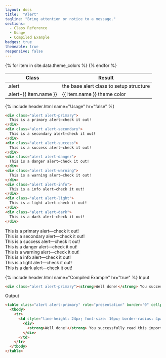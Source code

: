 ```yaml
---
layout: docs
title:  "Alert"
tagline: "Bring attention or notice to a message."
sections:
  - Class Reference
  - Usage
  - Compiled Example
badges: true
themeable: true
responsive: false
---
```

<a class="anchor" name="class-reference"></a>
<div class="table-utilities">
  <table class="table">
    <thead>
      <tr>
        <th>Class</th>
        <th>Result</th>
      </tr>
    </thead>
    <tbody>
      <tr><td class="class">.alert</td><td class="result">the base alert class to setup structure</td></tr>
      {% for item in site.data.theme_colors %}
        <tr><td class="class">.alert-{{ item.name }}</td><td class="result">{{ item.name }} theme color</td></tr>
      {% endfor %}
    </tbody>
  </table>
</div>

{% include header.html name="Usage" hr="false" %}
```html
<div class="alert alert-primary">
  This is a primary alert—check it out!
</div>
<div class="alert alert-secondary">
  This is a secondary alert—check it out!
</div>
<div class="alert alert-success">
  This is a success alert—check it out!
</div>
<div class="alert alert-danger">
  This is a danger alert—check it out!
</div>
<div class="alert alert-warning">
  This is a warning alert—check it out!
</div>
<div class="alert alert-info">
  This is a info alert—check it out!
</div>
<div class="alert alert-light">
  This is a light alert—check it out!
</div>
<div class="alert alert-dark">
  This is a dark alert—check it out!
</div>
```

<div class="alert alert-primary">
  This is a primary alert—check it out!
</div>
<div class="alert alert-secondary">
  This is a secondary alert—check it out!
</div>
<div class="alert alert-success">
  This is a success alert—check it out!
</div>
<div class="alert alert-danger">
  This is a danger alert—check it out!
</div>
<div class="alert alert-warning">
  This is a warning alert—check it out!
</div>
<div class="alert alert-info">
  This is a info alert—check it out!
</div>
<div class="alert alert-light">
  This is a light alert—check it out!
</div>
<div class="alert alert-dark">
  This is a dark alert—check it out!
</div>

{% include header.html name="Compiled Example" hr="true" %}
<span class="badge rounded-pill badge-input">Input</span>
```html
<div class="alert alert-primary"><strong>Well done!</strong> You successfully read this important alert message.</div>
```

<span class="badge rounded-pill badge-output">Output</span>
```html
<table class="alert alert-primary" role="presentation" border="0" cellpadding="0" cellspacing="0" style="border-collapse: separate !important; width: 100%; border: 0;">
  <tbody>
    <tr>
      <td style="line-height: 24px; font-size: 16px; border-radius: 4px; color: #012e70; margin: 0; padding: 12px 20px; border: 1px solid transparent;" align="left" bgcolor="#d7e7ff">
        <div>
          <strong>Well done!</strong> You successfully read this important alert message.
        </div>
      </td>
    </tr>
  </tbody>
</table>
```
